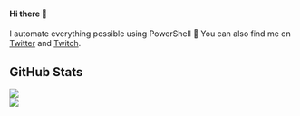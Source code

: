 #### Hi there 👋

I automate everything possible using PowerShell 💙 You can also find me on [Twitter](https://twitter.com/cl) and [Twitch](https://twitch.tv/potatoqualitee).

## GitHub Stats

<a href="https://github.com/potatoqualitee">
  <img src="https://github-readme-stats.vercel.app/api?username=potatoqualitee&show_icons=true&theme=dark&hide=contribs" />
</a>
<br/>
<a href="https://github.com/potatoqualitee">
  <img src="https://github-readme-stats.vercel.app/api/top-langs/?username=potatoqualitee&theme=dark" />
</a>
